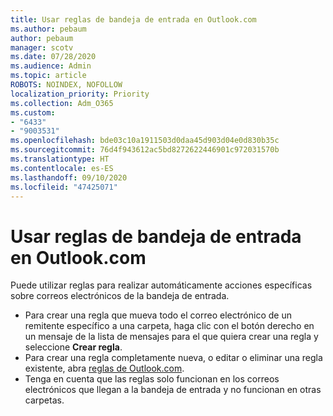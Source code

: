 ```yaml
---
title: Usar reglas de bandeja de entrada en Outlook.com
ms.author: pebaum
author: pebaum
manager: scotv
ms.date: 07/28/2020
ms.audience: Admin
ms.topic: article
ROBOTS: NOINDEX, NOFOLLOW
localization_priority: Priority
ms.collection: Adm_O365
ms.custom:
- "6433"
- "9003531"
ms.openlocfilehash: bde03c10a1911503d0daa45d903d04e0d830b35c
ms.sourcegitcommit: 76d4f943612ac5bd8272622446901c972031570b
ms.translationtype: HT
ms.contentlocale: es-ES
ms.lasthandoff: 09/10/2020
ms.locfileid: "47425071"
---
```

# <a name="use-inbox-rules-in-outlookcom"></a>Usar reglas de bandeja de entrada en Outlook.com

Puede utilizar reglas para realizar automáticamente acciones específicas sobre correos electrónicos de la bandeja de entrada.

- Para crear una regla que mueva todo el correo electrónico de un remitente específico a una carpeta, haga clic con el botón derecho en un mensaje de la lista de mensajes para el que quiera crear una regla y seleccione **Crear regla**.
- Para crear una regla completamente nueva, o editar o eliminar una regla existente, abra [reglas de Outlook.com](https://go.microsoft.com/fwlink/?linkid=2118142).
- Tenga en cuenta que las reglas solo funcionan en los correos electrónicos que llegan a la bandeja de entrada y no funcionan en otras carpetas.
